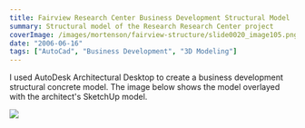 ```yaml
---
title: Fairview Research Center Business Development Structural Model
summary: Structural model of the Research Research Center project
coverImage: /images/mortenson/fairview-structure/slide0020_image105.png
date: "2006-06-16"
tags: ["AutoCad", "Business Development", "3D Modeling"]
---
```


I used AutoDesk Architectural Desktop to create a business development structural concrete model. The image below shows the model overlayed with the architect's SketchUp model.

![](/images/mortenson/fairview-structure/slide0020_image107.jpg)
